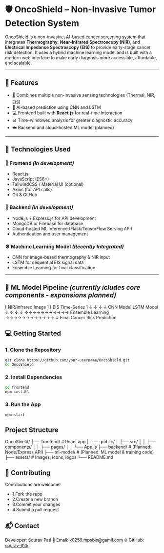 # 🛡️ OncoShield – Non-Invasive Tumor Detection System

OncoShield is a non-invasive, AI-based cancer screening system that integrates **Thermography**, **Near-Infrared Spectroscopy (NIR)**, and **Electrical Impedance Spectroscopy (EIS)** to provide early-stage cancer risk detection. It uses a hybrid machine learning model and is built with a modern web interface to make early diagnosis more accessible, affordable, and scalable.

---

## 🚀 Features

- 🌡️ Combines multiple non-invasive sensing technologies (Thermal, NIR, EIS)
- 🤖 AI-based prediction using CNN and LSTM
- 💻 Frontend built with **React.js** for real-time interaction
- 📊 Time-windowed analysis for greater diagnostic accuracy
- ☁️ Backend and cloud-hosted ML model (planned)

---

## 🧠 Technologies Used

### 🔷 Frontend *(in development)*
- React.js
- JavaScript (ES6+)
- TailwindCSS / Material UI (optional)
- Axios (for API calls)
- Git & GitHub

### 🔶 Backend *(in development)*
- Node.js + Express.js for API development
- MongoDB or Firebase for database
- Cloud-hosted ML inference (Flask/TensorFlow Serving API)
- Authentication and user management

### ⚙️ Machine Learning Model *(Recently Integrated)*
- CNN for image-based thermography & NIR input
- LSTM for sequential EIS signal data
- Ensemble Learning for final classification

---

## 🧬 ML Model Pipeline *(currently icludes core components - expansions planned)*
[ NIR/Infrared Image ]      [ EIS Time-Series ]
↓ ↓                               ↓ ↓
CNN Model                     LSTM Model
↓ ↓                               ↓ ↓
→→→→→→→→→→→ Ensemble Learning →→→→→→→→→→→→
               ↓
Final Cancer Risk Prediction

## 💻 Getting Started

### 1. Clone the Repository
```bash
git clone https://github.com/your-username/OncoShield.git
cd OncoShield
```

### 2. Install Dependencies
```bash
cd frontend
npm install
```

### 3. Run the App
```bash
npm start
```

## Project Structure
OncoShield/
├── frontend/           # React app
│   ├── public/
│   ├── src/
│   │   ├── components/
│   │   ├── pages/
│   │   └── App.js
├── backend/            # (Planned: Node/Express API)
├── ml-model/           # (Planned: ML model & training code)
├── assets/             # Images, icons, logos
└── README.md

## 🤝 Contributing
Contributions are welcome!
- 1.Fork the repo
- 2.Create a new branch
- 3.Commit your changes
- 4.Submit a pull request

## 📬 Contact
Developer: Sourav Pati
📧 Email: [k0259.mpsbls@gamil.com](k0259.mpsbls@gmail.com)
🌐 GitHub: [sourav-625](https://github.com/sourav-625)

